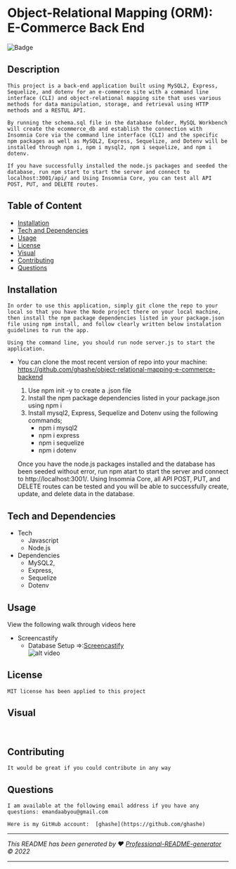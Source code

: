 # Object-Relational Mapping (ORM): E-Commerce Back End

![Badge](https://img.shields.io/badge/License-MIT-blue.svg)

## Description

    This project is a back-end application built using MySQL2, Express, Sequelize, and dotenv for an e-commerce site with a command line interface (CLI) and object-relational mapping site that uses various methods for data manipulation, storage, and retrieval using HTTP methods and a RESTUL API.

    By running the schema.sql file in the database folder, MySQL Workbench will create the ecommerce_db and establish the connection with Insomnia Core via the command line interface (CLI) and the specific npm packages as well as MySQL2, Express, Sequelize, and Dotenv will be installed through npm i, npm i mysql2, npm i sequelize, and npm i dotenv.

    If you have successfully installed the node.js packages and seeded the database, run npm start to start the server and connect to localhost:3001/api/ and Using Insomnia Core, you can test all API POST, PUT, and DELETE routes.

## Table of Content

- [Installation](#installation)
- [Tech and Dependencies](#tech-and-dependencies)
- [Usage](#usage)
- [License](#license)
- [Visual](#visual)
- [Contributing](#contributing)
- [Questions](#questions)

## Installation

    In order to use this application, simply git clone the repo to your local so that you have the Node project there on your local machine, then install the npm package dependencies listed in your package.json file using npm install, and follow clearly written below instalation guidelines to run the app.

    Using the command line, you should run node server.js to start the application.

- You can clone the most recent version of repo into your machine: https://github.com/ghashe/object-relational-mapping-e-commerce-backend

  1. Use npm init -y to create a .json file
  2. Install the npm package dependencies listed in your package.json using npm i
  3. Install mysql2, Express, Sequelize and Dotenv using the following commands;
     - npm i mysql2
     - npm i express
     - npm i sequelize
     - npm i dotenv

  Once you have the node.js packages installed and the database has been seeded without error, run npm atart to start the server and connect to http://localhost:3001/. Using Insomnia Core, all API POST, PUT, and DELETE routes can be tested and you will be able to successfully create, update, and delete data in the database.

## Tech and Dependencies

- Tech
  - Javascript
  - Node.js
- Dependencies
  - MySQL2,
  - Express,
  - Sequelize
  - Dotenv

## Usage

View the following walk through videos here

- Screencastify
  - Database Setup =>:[Screencastify](https://drive.google.com/file/d/1IWgUwx2YL3tDjJF8WJwTQm_p_rJZ5_6W/view)<br>
    ![alt video](./assets/videos/DB_Setup.gif)<br>

## License

    MIT license has been applied to this project

## Visual

<br>

## Contributing

    It would be great if you could contribute in any way

## Questions

    I am available at the following email address if you have any questions: emandaabyou@gmail.com

    Here is my GitHub account:  [ghashe](https://github.com/ghashe)

---

_This README has been generated by ❤ [Professional-README-generator](https://github.com/ghashe/professional-README-generator) © 2022_

---
